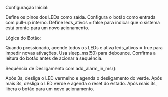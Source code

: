 
Configuração Inicial:

Define os pinos dos LEDs como saída.
Configura o botão como entrada com pull-up interno.
Define leds_ativos = false para indicar que o sistema está pronto para um novo acionamento.

Lógica do Botão:

Quando pressionado, acende todos os LEDs e ativa leds_ativos = true para impedir novas ativações.
Usa sleep_ms(50) para debounce.
Confirma a leitura do botão antes de acionar a sequência.

Sequência de Desligamento com add_alarm_in_ms():

Após 3s, desliga o LED vermelho e agenda o desligamento do verde.
Após mais 3s, desliga o LED verde e agenda o reset do estado.
Após mais 3s, libera o botão para um novo acionamento.
